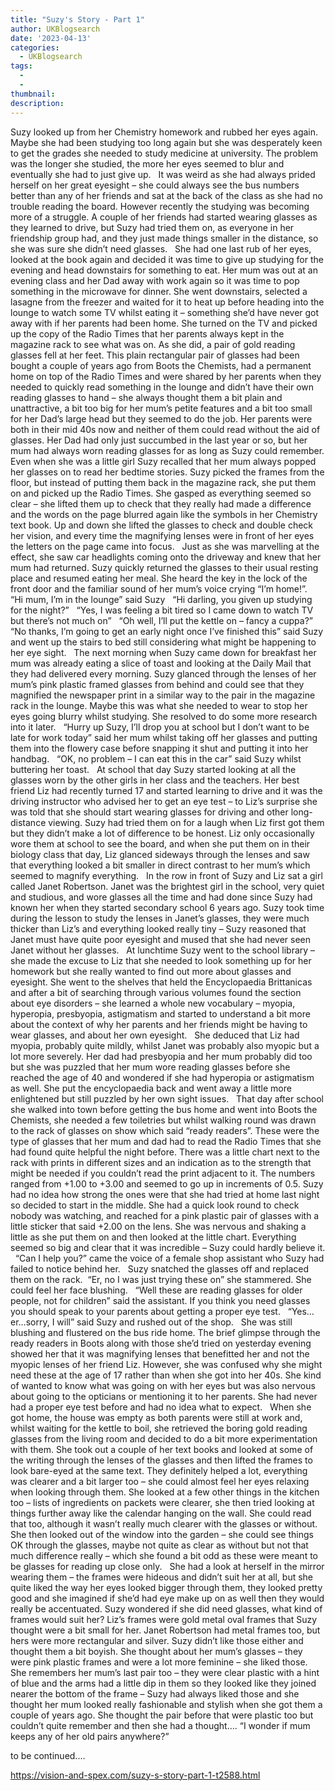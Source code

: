 ```yaml
---
title: "Suzy's Story - Part 1"
author: UKBlogsearch
date: '2023-04-13'
categories:
  - UKBlogsearch
tags:
  - 
  - 
thumbnail: 
description: 
---
```


Suzy looked up from her Chemistry homework and rubbed her eyes again. Maybe she had been studying too long again but she was desperately keen to get the grades she needed to study medicine at university. The problem was the longer she studied, the more her eyes seemed to blur and eventually she had to just give up.
 
It was weird as she had always prided herself on her great eyesight – she could always see the bus numbers better than any of her friends and sat at the back of the class as she had no trouble reading the board. However recently the studying was becoming more of a struggle. A couple of her friends had started wearing glasses as they learned to drive, but Suzy had tried them on, as everyone in her friendship group had, and they just made things smaller in the distance, so she was sure she didn’t need glasses.
 
She had one last rub of her eyes, looked at the book again and decided it was time to give up studying for the evening and head downstairs for something to eat. Her mum was out at an evening class and her Dad away with work again so it was time to pop something in the microwave for dinner. She went downstairs, selected a lasagne from the freezer and waited for it to heat up before heading into the lounge to watch some TV whilst eating it – something she’d have never got away with if her parents had been home. She turned on the TV and picked up the copy of the Radio Times that her parents always kept in the magazine rack to see what was on. As she did, a pair of gold reading glasses fell at her feet. This plain rectangular pair of glasses had been bought a couple of years ago from Boots the Chemists, had a permanent home on top of the Radio Times and were shared by her parents when they needed to quickly read something in the lounge and didn’t have their own reading glasses to hand – she always thought them a bit plain and unattractive, a bit too big for her mum’s petite features and a bit too small for her Dad’s large head but they seemed to do the job. Her parents were both in their mid 40s now and neither of them could read without the aid of glasses. Her Dad had only just succumbed in the last year or so, but her mum had always worn reading glasses for as long as Suzy could remember. Even when she was a little girl Suzy recalled that her mum always popped her glasses on to read her bedtime stories. Suzy picked the frames from the floor, but instead of putting them back in the magazine rack, she put them on and picked up the Radio Times. She gasped as everything seemed so clear – she lifted them up to check that they really had made a difference and the words on the page blurred again like the symbols in her Chemistry text book. Up and down she lifted the glasses to check and double check her vision, and every time the magnifying lenses were in front of her eyes the letters on the page came into focus.
 
Just as she was marvelling at the effect, she saw car headlights coming onto the driveway and knew that her mum had returned. Suzy quickly returned the glasses to their usual resting place and resumed eating her meal. She heard the key in the lock of the front door and the familiar sound of her mum’s voice crying “I’m home!”.
 
“Hi mum, I’m in the lounge” said Suzy
 
“Hi darling, you given up studying for the night?”
 
“Yes, I was feeling a bit tired so I came down to watch TV but there’s not much on”
 
“Oh well, I’ll put the kettle on – fancy a cuppa?”
 
“No thanks, I’m going to get an early night once I’ve finished this” said Suzy and went up the stairs to bed still considering what might be happening to her eye sight.
 
The next morning when Suzy came down for breakfast her mum was already eating a slice of toast and looking at the Daily Mail that they had delivered every morning. Suzy glanced through the lenses of her mum’s pink plastic framed glasses from behind and could see that they magnified the newspaper print in a similar way to the pair in the magazine rack in the lounge. Maybe this was what she needed to wear to stop her eyes going blurry whilst studying. She resolved to do some more research into it later.
 
“Hurry up Suzy, I’ll drop you at school but I don’t want to be late for work today” said her mum whilst taking off her glasses and putting them into the flowery case before snapping it shut and putting it into her handbag.
 
“OK, no problem – I can eat this in the car” said Suzy whilst buttering her toast.
 
At school that day Suzy started looking at all the glasses worn by the other girls in her class and the teachers. Her best friend Liz had recently turned 17 and started learning to drive and it was the driving instructor who advised her to get an eye test – to Liz’s surprise she was told that she should start wearing glasses for driving and other long-distance viewing. Suzy had tried them on for a laugh when Liz first got them but they didn’t make a lot of difference to be honest. Liz only occasionally wore them at school to see the board, and when she put them on in their biology class that day, Liz glanced sideways through the lenses and saw that everything looked a bit smaller in direct contrast to her mum’s which seemed to magnify everything.
 
In the row in front of Suzy and Liz sat a girl called Janet Robertson. Janet was the brightest girl in the school, very quiet and studious, and wore glasses all the time and had done since Suzy had known her when they started secondary school 6 years ago. Suzy took time during the lesson to study the lenses in Janet’s glasses, they were much thicker than Liz’s and everything looked really tiny – Suzy reasoned that Janet must have quite poor eyesight and mused that she had never seen Janet without her glasses.
 
At lunchtime Suzy went to the school library – she made the excuse to Liz that she needed to look something up for her homework but she really wanted to find out more about glasses and eyesight. She went to the shelves that held the Encyclopaedia Brittanicas and after a bit of searching through various volumes found the section about eye disorders – she learned a whole new vocabulary – myopia, hyperopia, presbyopia, astigmatism and started to understand a bit more about the context of why her parents and her friends might be having to wear glasses, and about her own eyesight.
 
She deduced that Liz had myopia, probably quite mildly, whilst Janet was probably also myopic but a lot more severely. Her dad had presbyopia and her mum probably did too but she was puzzled that her mum wore reading glasses before she reached the age of 40 and wondered if she had hyperopia or astigmatism as well. She put the encyclopaedia back and went away a little more enlightened but still puzzled by her own sight issues.
 
That day after school she walked into town before getting the bus home and went into Boots the Chemists, she needed a few toiletries but whilst walking round was drawn to the rack of glasses on show which said “ready readers”. These were the type of glasses that her mum and dad had to read the Radio Times that she had found quite helpful the night before. There was a little chart next to the rack with prints in different sizes and an indication as to the strength that might be needed if you couldn’t read the print adjacent to it. The numbers ranged from +1.00 to +3.00 and seemed to go up in increments of 0.5. Suzy had no idea how strong the ones were that she had tried at home last night so decided to start in the middle. She had a quick look round to check nobody was watching, and reached for a pink plastic pair of glasses with a little sticker that said +2.00 on the lens. She was nervous and shaking a little as she put them on and then looked at the little chart. Everything seemed so big and clear that it was incredible – Suzy could hardly believe it.
 
“Can I help you?” came the voice of a female shop assistant who Suzy had failed to notice behind her.
 
Suzy snatched the glasses off and replaced them on the rack.  “Er, no I was just trying these on” she stammered. She could feel her face blushing.
 
“Well these are reading glasses for older people, not for children” said the assistant. If you think you need glasses you should speak to your parents about getting a proper eye test.
 
“Yes…er…sorry, I will” said Suzy and rushed out of the shop.
 
She was still blushing and flustered on the bus ride home. The brief glimpse through the ready readers in Boots along with those she’d tried on yesterday evening showed her that it was magnifying lenses that benefitted her and not the myopic lenses of her friend Liz. However, she was confused why she might need these at the age of 17 rather than when she got into her 40s. She kind of wanted to know what was going on with her eyes but was also nervous about going to the opticians or mentioning it to her parents. She had never had a proper eye test before and had no idea what to expect.
 
When she got home, the house was empty as both parents were still at work and, whilst waiting for the kettle to boil, she retrieved the boring gold reading glasses from the living room and decided to do a bit more experimentation with them. She took out a couple of her text books and looked at some of the writing through the lenses of the glasses and then lifted the frames to look bare-eyed at the same text. They definitely helped a lot, everything was clearer and a bit larger too – she could almost feel her eyes relaxing when looking through them. She looked at a few other things in the kitchen too – lists of ingredients on packets were clearer, she then tried looking at things further away like the calendar hanging on the wall. She could read that too, although it wasn’t really much clearer with the glasses or without. She then looked out of the window into the garden – she could see things OK through the glasses, maybe not quite as clear as without but not that much difference really – which she found a bit odd as these were meant to be glasses for reading up close only.
 
She had a look at herself in the mirror wearing them – the frames were hideous and didn’t suit her at all, but she quite liked the way her eyes looked bigger through them, they looked pretty good and she imagined if she’d had eye make up on as well then they would really be accentuated. Suzy wondered if she did need glasses, what kind of frames would suit her? Liz’s frames were gold metal oval frames that Suzy thought were a bit small for her. Janet Robertson had metal frames too, but hers were more rectangular and silver. Suzy didn’t like those either and thought them a bit boyish. She thought about her mum’s glasses – they were pink plastic frames and were a lot more feminine – she liked those. She remembers her mum’s last pair too – they were clear plastic with a hint of blue and the arms had a little dip in them so they looked like they joined nearer the bottom of the frame – Suzy had always liked those and she thought her mum looked really fashionable and stylish when she got them a couple of years ago. She thought the pair before that were plastic too but couldn’t quite remember and then she had a thought…. “I wonder if mum keeps any of her old pairs anywhere?”

to be continued....

https://vision-and-spex.com/suzy-s-story-part-1-t2588.html
